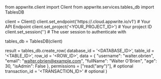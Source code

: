 from appwrite.client import Client
from appwrite.services.tables_db import TablesDB

client = Client()
client.set_endpoint('https://<REGION>.cloud.appwrite.io/v1') # Your API Endpoint
client.set_project('<YOUR_PROJECT_ID>') # Your project ID
client.set_session('') # The user session to authenticate with

tables_db = TablesDB(client)

result = tables_db.create_row(
    database_id = '<DATABASE_ID>',
    table_id = '<TABLE_ID>',
    row_id = '<ROW_ID>',
    data = {
        "username": "walter.obrien",
        "email": "walter.obrien@example.com",
        "fullName": "Walter O'Brien",
        "age": 30,
        "isAdmin": False
    },
    permissions = ["read("any")"], # optional
    transaction_id = '<TRANSACTION_ID>' # optional
)
